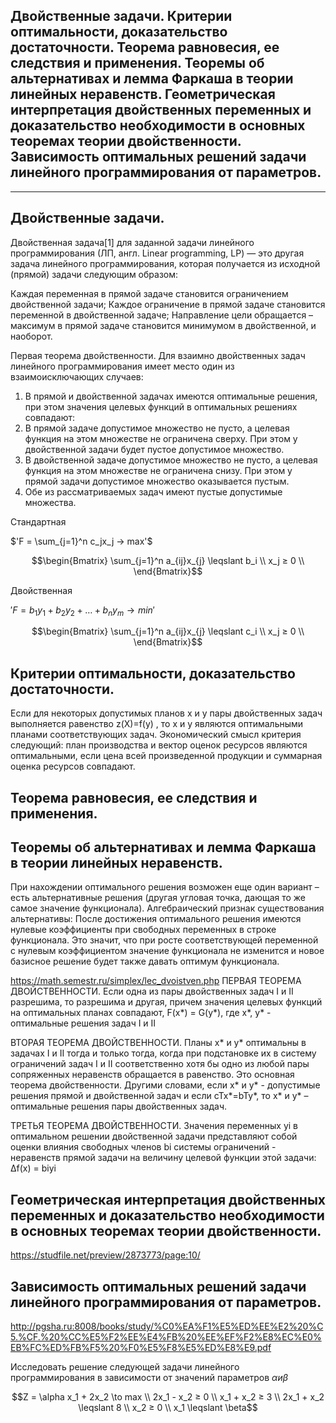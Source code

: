 ## Двойственные задачи. Критерии оптимальности, доказательство достаточности. Теорема равновесия, ее следствия и применения. Теоремы об альтернативах и лемма Фаркаша в теории линейных неравенств. Геометрическая интерпретация двойственных переменных и доказательство необходимости в основных теоремах теории двойственности. Зависимость оптимальных решений задачи линейного программирования от параметров. 
---
## Двойственные задачи.

Двойственная задача[1] для заданной задачи линейного программирования (ЛП, англ. Linear programming, LP) — это другая задача линейного программирования, которая получается из исходной (прямой) задачи следующим образом:

Каждая переменная в прямой задаче становится ограничением двойственной задачи;
Каждое ограничение в прямой задаче становится переменной в двойственной задаче;
Направление цели обращается – максимум в прямой задаче становится минимумом в двойственной, и наоборот.

Первая теорема двойственности. Для взаимно двойственных задач линейного программирования имеет место один из взаимоисключающих случаев:
1. В прямой и двойственной задачах имеются оптимальные решения, при этом значения целевых функций в оптимальных решениях совпадают:
2. В прямой задаче допустимое множество не пусто, а целевая функция на этом множестве не ограничена сверху. При этом у двойственной задачи будет пустое допустимое множество.
3. В двойственной задаче допустимое множество не пусто, а целевая функция на этом множестве не ограничена снизу. При этом у прямой задачи допустимое множество оказывается пустым.
4. Обе из рассматриваемых задач имеют пустые допустимые множества.

Стандартная

$'F = \sum_{j=1}^n c_jx_j → max'$

```math
\begin{Bmatrix}
    \sum_{j=1}^n a_{ij}x_{j} \leqslant b_i \\
    x_j ≥ 0 \\
\end{Bmatrix}
```
Двойственная

$'F=b_1y_1+b_2y_2+…+b_ny_m → min'$

```math
\begin{Bmatrix}
    \sum_{j=1}^n a_{ij}x_{j} \leqslant c_i \\
    x_j ≥ 0 \\
\end{Bmatrix}
```

 
## Критерии оптимальности, доказательство достаточности. 

Если для некоторых допустимых планов x и y пары двойственных задач выполняется равенство z(X)=f(y) , то x и y являются оптимальными планами соответствующих задач. Экономический смысл критерия следующий: план производства  и вектор оценок ресурсов  являются оптимальными, если цена всей произведенной продукции и суммарная оценка ресурсов совпадают.

## Теорема равновесия, ее следствия и применения. 
## Теоремы об альтернативах и лемма Фаркаша в теории линейных неравенств. 

При нахождении оптимального решения возможен еще один вариант – есть альтернативные решения (другая угловая точка, дающая то же самое значение функционала).
Алгебраический признак существования альтернативы:
После достижения оптимального решения имеются нулевые коэффициенты при свободных переменных в строке функционала.
Это значит, что при росте соответствующей переменной с нулевым коэффициентом значение функционала не изменится и новое базисное решение будет также давать оптимум функционала.


https://math.semestr.ru/simplex/lec_dvoistven.php
ПЕРВАЯ ТЕОРЕМА ДВОЙСТВЕННОСТИ.
Если одна из пары двойственных задач I и II разрешима, то разрешима и другая, причем значения целевых функций на оптимальных планах совпадают, F(x*) = G(y*), где х*, у* - оптимальные решения задач I и II

ВТОРАЯ ТЕОРЕМА ДВОЙСТВЕННОСТИ.
Планы х* и у* оптимальны в задачах I и II тогда и только тогда, когда при подстановке их в систему ограничений задач I и II соответственно хотя бы одно из любой пары сопряженных неравенств обращается в равенство.
Это основная теорема двойственности. Другими словами, если х* и у* - допустимые решения прямой и двойственной задач и если cTx*=bTy*, то х* и у* – оптимальные решения пары двойственных задач.

ТРЕТЬЯ ТЕОРЕМА ДВОЙСТВЕННОСТИ.
Значения переменных yi в оптимальном решении двойственной задачи представляют собой оценки влияния свободных членов bi системы ограничений - неравенств прямой задачи на величину целевой функции этой задачи:
Δf(x) = biyi

## Геометрическая интерпретация двойственных переменных и доказательство необходимости в основных теоремах теории двойственности. 
https://studfile.net/preview/2873773/page:10/

## Зависимость оптимальных решений задачи линейного программирования от параметров. 
http://pgsha.ru:8008/books/study/%C0%EA%F1%E5%ED%EE%E2%20%C5.%CF.%20%CC%E5%F2%EE%E4%FB%20%EE%EF%F2%E8%EC%E0%EB%FC%ED%FB%F5%20%F0%E5%F8%E5%ED%E8%E9.pdf

Исследовать решение следующей задачи линейного программирования в зависимости от значений параметров $`\alpha и \beta`$

```math
Z = \alpha x_1 + 2x_2 \to max \\
2x_1 - x_2 ≥ 0 \\
x_1 + x_2 ≥ 3 \\
2x_1 + x_2 \leqslant 8 \\
x_2 ≥ 0 \\
x_1  \leqslant \beta
```
